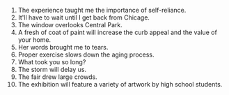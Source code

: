 1. The experience taught me the importance of self-reliance.
2. It'll have to wait until I get back from Chicage.
3. The window overlooks Central Park.
4. A fresh of coat of paint will increase the curb appeal and the value of your home.
5. Her words brought me to tears.
6. Proper exercise slows down the aging process.
7. What took you so long?
8. The storm will delay us.
9. The fair drew large crowds.
10. The exhibition will feature a variety of artwork by high school students.